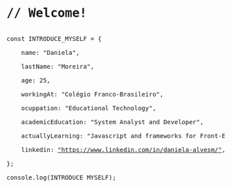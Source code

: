 <pre>
<h1>// Welcome!</h1>
const INTRODUCE_MYSELF = {<br>
    name: "Daniela",<br>
    lastName: "Moreira",<br>
    age: 25,<br>
    workingAt: "Colégio Franco-Brasileiro",<br>
    ocuppation: "Educational Technology",<br>
    academicEducation: "System Analyst and Developer",<br>
    actuallyLearning: "Javascript and frameworks for Front-End Development",<br>
    linkedin: <a href="https://www.linkedin.com/in/daniela-alvesm/">"https://www.linkedin.com/in/daniela-alvesm/"</a>,<br>
};<br>
console.log(INTRODUCE_MYSELF);
</pre>
